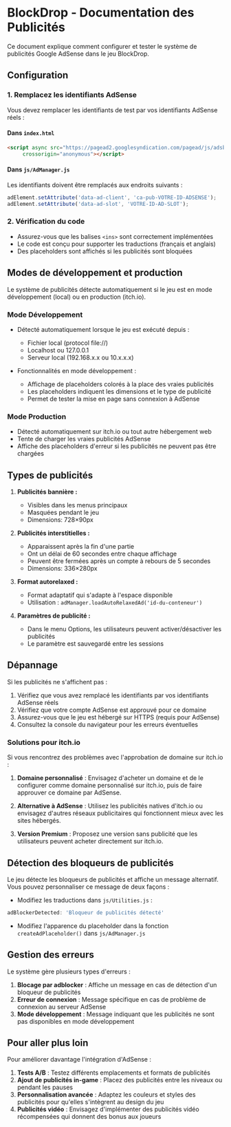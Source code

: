 # BlockDrop - Documentation des Publicités

Ce document explique comment configurer et tester le système de publicités Google AdSense dans le jeu BlockDrop.

## Configuration

### 1. Remplacez les identifiants AdSense

Vous devez remplacer les identifiants de test par vos identifiants AdSense réels :

#### Dans `index.html`

```html
<script async src="https://pagead2.googlesyndication.com/pagead/js/adsbygoogle.js?client=ca-pub-VOTRE-ID-ADSENSE"
     crossorigin="anonymous"></script>
```

#### Dans `js/AdManager.js`

Les identifiants doivent être remplacés aux endroits suivants :

```javascript
adElement.setAttribute('data-ad-client', 'ca-pub-VOTRE-ID-ADSENSE');
adElement.setAttribute('data-ad-slot', 'VOTRE-ID-AD-SLOT');
```

### 2. Vérification du code

- Assurez-vous que les balises `<ins>` sont correctement implémentées
- Le code est conçu pour supporter les traductions (français et anglais)
- Des placeholders sont affichés si les publicités sont bloquées

## Modes de développement et production

Le système de publicités détecte automatiquement si le jeu est en mode développement (local) ou en production (itch.io).

### Mode Développement

- Détecté automatiquement lorsque le jeu est exécuté depuis :
  - Fichier local (protocol file://)
  - Localhost ou 127.0.0.1
  - Serveur local (192.168.x.x ou 10.x.x.x)

- Fonctionnalités en mode développement :
  - Affichage de placeholders colorés à la place des vraies publicités
  - Les placeholders indiquent les dimensions et le type de publicité
  - Permet de tester la mise en page sans connexion à AdSense

### Mode Production

- Détecté automatiquement sur itch.io ou tout autre hébergement web
- Tente de charger les vraies publicités AdSense
- Affiche des placeholders d'erreur si les publicités ne peuvent pas être chargées

## Types de publicités

1. **Publicités bannière :**
   - Visibles dans les menus principaux
   - Masquées pendant le jeu
   - Dimensions: 728×90px

2. **Publicités interstitielles :**
   - Apparaissent après la fin d'une partie
   - Ont un délai de 60 secondes entre chaque affichage
   - Peuvent être fermées après un compte à rebours de 5 secondes
   - Dimensions: 336×280px

3. **Format autorelaxed :**
   - Format adaptatif qui s'adapte à l'espace disponible
   - Utilisation : `adManager.loadAutoRelaxedAd('id-du-conteneur')`

4. **Paramètres de publicité :**
   - Dans le menu Options, les utilisateurs peuvent activer/désactiver les publicités
   - Le paramètre est sauvegardé entre les sessions

## Dépannage

Si les publicités ne s'affichent pas :

1. Vérifiez que vous avez remplacé les identifiants par vos identifiants AdSense réels
2. Vérifiez que votre compte AdSense est approuvé pour ce domaine
3. Assurez-vous que le jeu est hébergé sur HTTPS (requis pour AdSense)
4. Consultez la console du navigateur pour les erreurs éventuelles

### Solutions pour itch.io

Si vous rencontrez des problèmes avec l'approbation de domaine sur itch.io :

1. **Domaine personnalisé** : Envisagez d'acheter un domaine et de le configurer comme domaine personnalisé sur itch.io, puis de faire approuver ce domaine par AdSense.

2. **Alternative à AdSense** : Utilisez les publicités natives d'itch.io ou envisagez d'autres réseaux publicitaires qui fonctionnent mieux avec les sites hébergés.

3. **Version Premium** : Proposez une version sans publicité que les utilisateurs peuvent acheter directement sur itch.io.

## Détection des bloqueurs de publicités

Le jeu détecte les bloqueurs de publicités et affiche un message alternatif. Vous pouvez personnaliser ce message de deux façons :

- Modifiez les traductions dans `js/Utilities.js` :

```javascript
adBlockerDetected: 'Bloqueur de publicités détecté'
```

- Modifiez l'apparence du placeholder dans la fonction `createAdPlaceholder()` dans `js/AdManager.js`

## Gestion des erreurs

Le système gère plusieurs types d'erreurs :

1. **Blocage par adblocker** : Affiche un message en cas de détection d'un bloqueur de publicités
2. **Erreur de connexion** : Message spécifique en cas de problème de connexion au serveur AdSense
3. **Mode développement** : Message indiquant que les publicités ne sont pas disponibles en mode développement

## Pour aller plus loin

Pour améliorer davantage l'intégration d'AdSense :

1. **Tests A/B** : Testez différents emplacements et formats de publicités
2. **Ajout de publicités in-game** : Placez des publicités entre les niveaux ou pendant les pauses
3. **Personnalisation avancée** : Adaptez les couleurs et styles des publicités pour qu'elles s'intègrent au design du jeu
4. **Publicités vidéo** : Envisagez d'implémenter des publicités vidéo récompensées qui donnent des bonus aux joueurs

